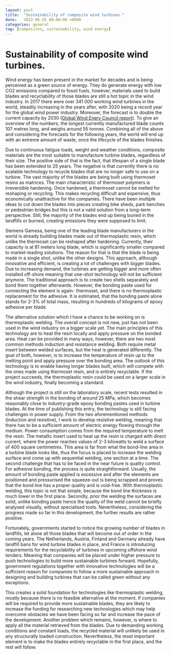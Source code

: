 ```yaml
---
layout: post
title:  "Sustainability of composite wind turbines."
date:   2022-06-26 00:00:00 +0000
categories: general
tag: [composites, sustainability, wind energy]
---
```

# Sustainability of composite wind turbines.

Wind energy has been present in the market for decades and is being perceived as a green source of energy. 
They do generate energy with low CO2 emissions compared to fossil fuels, however, materials used to build blades and recyclability 
of those blades are still a hot topic in the wind industry. In 2017 there were over 341 000 working wind turbines in the world, 
steadily increasing in the years after, with 2020 being a record year for the global wind power industry. Moreover, the forecast
is to double the current capacity by 2030 (<a href="https://gwec.net/global-wind-report-2022/" target="_blank" rel="noopener">Global Wind Enery Council report</a>). 
To give an overview of the numbers, the longest currently manufactured blade counts 107 metres long, and weighs around 55 tonnes. 
Combining all of the above and considering the forecasts for the following years, the world will end up with an extreme amount of waste, 
once the lifecycle of the blades finishes.

Due to continuous fatigue loads, weight and weather conditions, 
composite materials are the most suitable to manufacture turbine blades, regardless of their size. 
The positive side of that is the fact, that lifespan of a single blade has been extended to 25 years. 
The negative is that currently there is no scalable technology to recycle blades that are no longer safe to use on a turbine. 
The vast majority of the blades are being built using thermoset resins as matrices. 
The main characteristic of thermoset polymers is irreversible hardening. 
Once hardened, a thermoset cannot be melted for reshaping or recycling. This makes recycling difficult and expensive, 
thus economically unattractive for the companies. There have been multiple ideas to cut down the blades into 
pieces creating bike sheds, park benches or pedestrian bridges but this is not a valid solution from a long-term perspective. 
Still, the majority of the blades end up being buried in the landfills or burned, creating emissions they were supposed to limit. 

Siemens Gamesa, being one of the leading blade manufacturers in the world is already building blades made out of thermoplastic resin, 
which unlike the thermoset can be reshaped after hardening. Currently, their capacity is at 81 meters long blade, 
which is significantly smaller compared to market-leading solutions. The reason for that is that the blade is being 
made in a single shot, unlike the other designs. This approach, although innovative and efficient, is creating a lot of 
challenges with bigger blades. Due to increasing demand, the turbines are getting bigger and more often installed off-shore 
meaning that one-shot technology will not be sufficient anymore.
The traditional approach is to create two shells separately and bond them together afterwards.
However, the bonding paste used for connecting the element is again- thermoset, and there is no thermoplastic replacement 
for the adhesive. It is estimated, that the bonding paste alone stands for 2-3% of total mass, resulting in hundreds of kilograms 
of epoxy adhesive per blade. 

The alternative solution which I have a chance to be working on is thermoplastic welding. 
The overall concept is not new, just has not been used in the wind industry on a bigger scale yet. 
The main principles of this technology are to heat the resin locally and apply pressure on the bonded area. 
Heat can be provided in many ways, however, there are two most common methods induction and resistance welding. 
Both require metal insert between welded surfaces, but the heat is generated differently. The goal of both, however, 
is to increase the temperature of resin up to the melting point and apply pressure over the bonding area.
The outlook of this technology is to enable having longer blades built, which will compete with the ones made using 
thermoset resin, and is entirely recyclable. If the project succeeds, the thermoplastic resin could be used on a larger 
scale in the wind industry, finally becoming a standard.

Although the project is still on the laboratory scale, recent tests resulted in the shear strength in the bonding of 
around 25 MPa, which becomes reasonably close to industry-grade epoxy bonding pastes used in turbine blades.
At the time of publishing this entry, the technology is still facing challenges in power supply. From the two 
aforementioned methods (induction and resistive), I work to develop resistive welding, meaning that there has 
to be a sufficient amount of electric energy flowing through the medium. Power consumption comes from the required 
temperature to melt the resin. The metallic insert used to heat up the resin is charged with direct current, where the power 
reaches values of 2-3 kilowatts to weld a surface of 400 square centimetres. 
This area is far from what the bond-line area in a turbine blade looks like, thus the focus is placed to increase the 
welding surface and come up with sequential welding, one section at a time. 
The second challenge that has to be faced in the near future is quality control. 
For adhesive bonding, the process is quite straightforward. Usually, the amount of bonding paste applied is 
excessive and after the elements are positioned and pressurised the squeeze-out is being scrapped and proves that 
the bond line has a proper quality and is void-free. With thermoplastic welding, this topic is not that simple, 
because the bond line thickness is much lower in the first place. Secondly, prior the welding the surfaces are solid, 
unlike bonding paste hence the quality of the weld cannot be briefly analysed visually, without specialised tools. 
Nevertheless, considering the progress made so far in this development, the further results are rather positive.

Fortunately, governments started to notice the growing number of blades in landfills,
let alone all those blades that will become out of order in the coming years. 
The Netherlands, Austria, Finland and Germany already have landfill bans for wind turbine blades in place, 
and France is introducing requirements for the recyclability of turbines in upcoming offshore wind tenders. 
Meaning that companies will be placed under higher pressure to push technologies to build more sustainable turbines forward. 
Hopefully, government regulations together with innovative technologies will be a sufficient reason for 
companies to follow a more sustainable approach in designing and building turbines that can be called green without any exceptions. 

This creates a solid foundation for technologies like thermoplastic welding, mostly because there is 
no feasible alternative at the moment. If companies will be required to provide more sustainable blades, 
they are likely to increase the funding for researching new technologies which may help overcome obstacles 
we have been facing so far and increase the pace of the development. Another problem which remains, however, 
is where to apply all the material retrieved from the blades. Due to demanding working conditions and constant loads, 
the recycled material will unlikely be used in any structurally loaded construction. Nevertheless, the most important 
element is to make the blades entirely recyclable in the first place, and the rest will follow.
